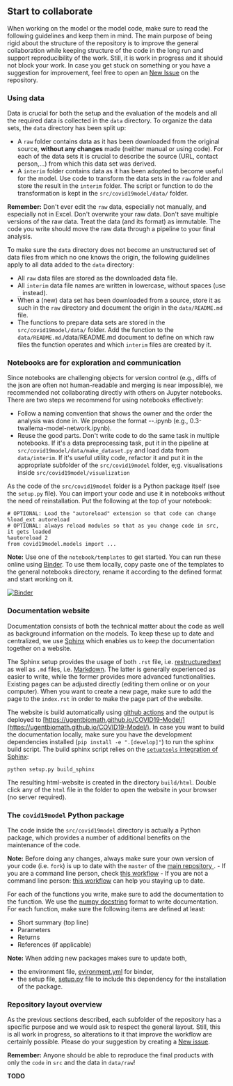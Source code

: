 ## Start to collaborate

When working on the model or the model code, make sure to read the following guidelines and keep them in mind. The main purpose of being rigid about the structure of the repository is to improve the general collaboration while keeping structure of the code in the long run and support reproducibility of the work. Still, it is work in progress and it should not block your work. In case you get stuck on something or you have a suggestion for improvement, feel free to open an [New Issue](https://github.com/UGentBiomath/COVID19-Model/issues/new) on the repository.

### Using data

Data is crucial for both the setup and the evaluation of the models and all the required data is collected in the `data` directory. To organize the data sets, the `data` directory has been split up:

- A `raw` folder contains data as it has been downloaded from the original source, __without any changes__ made (neither manual or using code). For each of the data sets it is crucial to describe the source (URL, contact person,...) from which this data set was derived.
- A `interim` folder contains data as it has been adopted to become useful for the model. Use code to transform the data sets in the `raw` folder and store the result in the `interim` folder. The script or function to do the transformation is kept in the `src/covid19model/data/` folder.

__Remember:__ Don't ever edit the `raw` data, especially not manually, and especially not in Excel. Don't overwrite your raw data. Don't save multiple versions of the raw data. Treat the data (and its format) as immutable. The code you write should move the raw data through a pipeline to your final analysis.

To make sure the `data` directory does not become an unstructured set of data files from which no one knows the origin, the following guidelines apply to all data added to the `data` directory:

- All `raw` data files are stored as the downloaded data file.
- All `interim` data file names are written in lowercase, without spaces (use `_` instead).
- When a (new) data set has been downloaded from a source, store it as such in the `raw` directory and document the origin in the `data/README.md` file.
- The functions to prepare data sets are stored in the `src/covid19model/data/` folder. Add the function to the `data/README.md`./data/README.md document to define on which raw files the function operates and which `interim` files are created by it.

### Notebooks are for exploration and communication

Since notebooks are challenging objects for version control (e.g., diffs of the json are often not human-readable and merging is near impossible), we recommended not collaborating directly with others on Jupyter notebooks. There are two steps we recommend for using notebooks effectively:

- Follow a naming convention that shows the owner and the order the analysis was done in. We propose the format <step>-<ghuser>-<description>.ipynb (e.g., 0.3-twallema-model-network.ipynb).
- Reuse the good parts. Don't write code to do the same task in multiple notebooks. If it's a data preprocessing task, put it in the pipeline at `src/covid19model/data/make_dataset.py` and load data from `data/interim`. If it's useful utility code, refactor it and put it in the appropriate subfolder of the `src/covid19model` folder, e;g. visualisations inside `src/covid19model/visualization`

As the code of the `src/covid19model` folder is a Python package itself (see the `setup.py` file). You can import your code and use it in notebooks without the need of reinstallation. Put the following at the top of your notebook:

```
# OPTIONAL: Load the "autoreload" extension so that code can change
%load_ext autoreload
# OPTIONAL: always reload modules so that as you change code in src, it gets loaded
%autoreload 2
from covid19model.models import ...
```

__Note:__ Use one of the `notebook/templates` to get started. You can run these online using [Binder](https://mybinder.org/v2/gh/UGentBiomath/COVID19-Model/master?filepath=notebook/templates). To use them locally, copy paste one of the templates to the general notebooks directory, rename it according to the defined format and start working on it.

[![Binder](https://mybinder.org/badge_logo.svg)](https://mybinder.org/v2/gh/UGentBiomath/COVID19-Model/master)

### Documentation website

Documentation consists of both the technical matter about the code as well as background information on the models. To keep these up to date and centralized, we use [Sphinx](https://www.sphinx-doc.org/en/master/) which enables us to keep the documentation together on a website.

The Sphinx setup provides the usage of both `.rst` file, i.e. [restructuredtext](https://docutils.sourceforge.io/docs/ref/rst/restructuredtext.html) as well as `.md` files, i.e. [Markdown](https://www.markdownguide.org/basic-syntax/). The latter is generally experienced as easier to write, while the former provides more advanced functionalities. Existing pages can be adjusted directly (editing them online or on your computer). When you want to create a new page, make sure to add the page to the `index.rst` in order to make the page part of the website.

The website is build automatically using [github actions](https://github.com/UGentBiomath/COVID19-Model/blob/master/.github/workflows/deploy.yml#L22-L24) and the output is deployed to [https://ugentbiomath.github.io/COVID19-Model/](https://ugentbiomath.github.io/COVID19-Model/). In case you want to build the documentation locally, make sure you have the development dependencies installed (`pip install -e ".[develop]"`) to run the sphinx build script. The build sphinx script relies on the [`setuptools` integration of Sphinx](https://www.sphinx-doc.org/en/master/usage/advanced/setuptools.html#setuptools-integration):

```
python setup.py build_sphinx
```

The resulting html-website is created in the directory `build/html`. Double click any of the `html` file in the folder to open the website in your browser (no server required).

### The `covid19model` Python package

The code inside the `src/covid19model` directory is actually a Python package, which provides a number of additional benefits on the maintenance of the code.

__Note:__ Before doing any changes, always make sure your own version of your code (i.e. `fork`) is up to date with the `master` of the [main repository ](https://github.com/UGentBiomath/COVID19-Model).
     - If you are a command line person, check [this workflow](https://gist.github.com/CristinaSolana/1885435)
     - If you are not a command line person: [this workflow](https://www.sitepoint.com/quick-tip-sync-your-fork-with-the-original-without-the-cli/) can help you staying up to date.

For each of the functions you write, make sure to add the documentation to the function. We use the [numpy docstring](https://numpydoc.readthedocs.io/en/latest/format.html) format to write documentation. For each function, make sure the following items are defined at least:

- Short summary (top line)
- Parameters
- Returns
- References (if applicable)

__Note:__ When adding new packages makes sure to update both,
- the environment file, [evironment.yml](https://github.com/UGentBiomath/COVID19-Model/blob/master/environment.yml) for binder,
- the setup file, [setup.py](https://github.com/UGentBiomath/COVID19-Model/blob/master/setup.py) file to include this dependency for the installation of the package. 

### Repository layout overview

As the previous sections described, each subfolder of the repository has a specific purpose and we would ask to respect the general layout. Still, this is all work in progress, so alterations to it that improve the workflow are certainly possible. Please do your suggestion by creating a [New issue](https://github.com/UGentBiomath/COVID19-Model/issues/new/choose).

__Remember:__ Anyone should be able to reproduce the final products with only the `code` in `src` and the data in `data/raw`!

__TODO__
